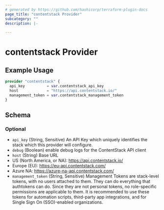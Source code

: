 ```yaml
---
# generated by https://github.com/hashicorp/terraform-plugin-docs
page_title: "contentstack Provider"
subcategory: ""
description: |-
  
---
```


# contentstack Provider



## Example Usage

```terraform
provider "contentstack" {
  api_key          = var.contentstack_api_key
  host             = "https://api.contentstack.io/"
  management_token = var.contentstack_management_token
}
```

<!-- schema generated by tfplugindocs -->
## Schema

### Optional

- `api_key` (String, Sensitive) An API Key which uniquely identifies the stack which this provider will configure.
- `debug` (Boolean) enable debug logs for the ContentStack API client
- `host` (String) Base URL
- US (North America, or NA): https://api.contentstack.io/
- Europe (EU): https://eu-api.contentstack.com/
- Azure NA: https://azure-na-api.contentstack.com/
- `management_token` (String, Sensitive) Management Tokens are stack-level tokens, with no users attached to them. They can do everything that authtokens can do. Since they are not personal tokens, no role-specific permissions are applicable to them. It is recommended to use these tokens for automation scripts, third-party app integrations, and for Single Sign On (SSO)-enabled organizations.
